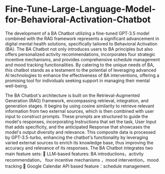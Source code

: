 # Fine-Tune-Large-Language-Model-for-Behavioral-Activation-Chatbot

The development of a BA Chatbot utilizing a fine-tuned GPT-3.5 model combined with the RAG framework represents a significant advancement in digital mental health solutions, specifically tailored to Behavioral Activation (BA). The BA Chatbot not only introduces users to BA principles but also offers personalized activity recommendations, incorporates four strategic incentive mechanisms, and provides comprehensive schedule management and mood tracking functionalities. By catering to the unique needs of BA, this chatbot stands as a testament to the potential of leveraging advanced AI technologies to enhance the effectiveness of BA interventions, offering a promising tool for individuals seeking support in managing their mental well-being.

The BA Chatbot's architecture is built on the Retrieval-Augmented Generation (RAG) framework, encompassing retrieval, integration, and generation stages. It begins by using cosine similarity to retrieve relevant information from two external sources, which is then combined with user input to construct prompts. These prompts are structured to guide the model's responses, incorporating Instructions that set the task, User Input that adds specificity, and the anticipated Response that showcases the model's output diversity and relevance. This composite data is processed by GPT-3.5-turbo, enhancing the chatbot's functionality by leveraging varied external sources to enrich its knowledge base, thus improving the accuracy and relevance of its responses.
The BA Chatbot integrates two main feature sets: 
  	LLM-based features: BA introductions，activity recommendation， four incentive mechanisms ，mood intervention，mood tracking 
  	Google Calendar API based feature：schedule management.
